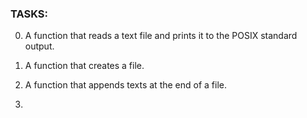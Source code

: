 ### TASKS:

0. A function that reads a text file and prints it to the POSIX standard output.

1. A function that creates a file.

2. A function that appends texts at the end of a file.

3.
